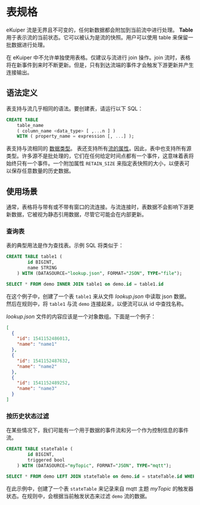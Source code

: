 # 表规格

eKuiper 流是无界且不可变的，任何新数据都会附加到当前流中进行处理。 **Table** 用于表示流的当前状态。它可以被认为是流的快照。用户可以使用 table 来保留一批数据进行处理。

在 eKuiper 中不允许单独使用表格。仅建议与流进行 join 操作。join 流时，表格将在新事件到来时不断更新。但是，只有到达流端的事件才会触发下游更新并产生连接输出。

## 语法定义

表支持与流几乎相同的语法。要创建表，请运行以下 SQL：
```sql
CREATE TABLE   
    table_name   
    ( column_name <data_type> [ ,...n ] )
    WITH ( property_name = expression [, ...] );
```

表支持与流相同的 [数据类型](./streams.md#data-types)。
表还支持所有[流的属性](./streams.md#language-definitions)。因此，表中也支持所有源类型。许多源不是批处理的，它们在任何给定时间点都有一个事件，这意味着表将始终只有一个事件。一个附加属性 `RETAIN_SIZE` 来指定表快照的大小，以便表可以保存任意数量的历史数据。

## 使用场景

通常，表格将与带有或不带有窗口的流连接。与流连接时，表数据不会影响下游更新数据，它被视为静态引用数据，尽管它可能会在内部更新。

### 查询表

表的典型用法是作为查找表。示例 SQL 将类似于：
```sql
CREATE TABLE table1 (
		id BIGINT,
		name STRING
	) WITH (DATASOURCE="lookup.json", FORMAT="JSON", TYPE="file");

SELECT * FROM demo INNER JOIN table1 on demo.id = table1.id
```

在这个例子中，创建了一个表 `table1` 来从文件 *lookup.json* 中读取 json 数据。然后在规则中，将 `table1` 与流 `demo` 连接起来，以便流可以从 id 中查找名称。

*lookup.json* 文件的内容应该是一个对象数组。下面是一个例子：
```json
[
  {
    "id": 1541152486013,
    "name": "name1"
  },
  {
    "id": 1541152487632,
    "name": "name2"
  },
  {
    "id": 1541152489252,
    "name": "name3"
  }
]
```

### 按历史状态过滤

在某些情况下，我们可能有一个用于数据的事件流和另一个作为控制信息的事件流。
```sql
CREATE TABLE stateTable (
		id BIGINT,
		triggered bool
	) WITH (DATASOURCE="myTopic", FORMAT="JSON", TYPE="mqtt");

SELECT * FROM demo LEFT JOIN stateTable on demo.id = stateTable.id WHERE triggered=true
```
在此示例中，创建了一个表 `stateTable` 来记录来自 mqtt 主题 *myTopic* 的触发器状态。在规则中，会根据当前触发状态来过滤 `demo` 流的数据。